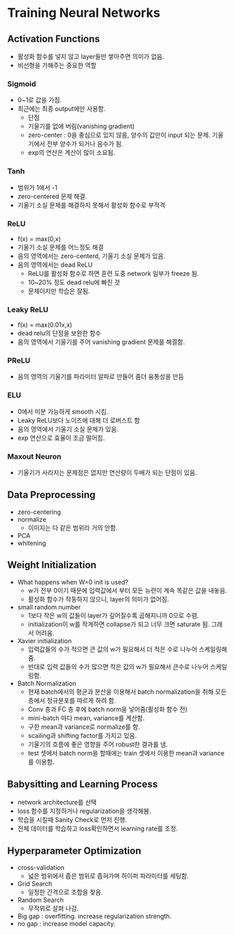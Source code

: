 # Training Neural Networks  

## Activation Functions  
* 활성화 함수를 넣지 않고 layer들만 쌓아주면 의미가 없음.  
* 비선형을 가해주는 중요한 역할  
### Sigmoid
* 0~1로 값을 가짐.  
* 최근에는 최종 output에만 사용함.  
    * 단점  
    * 기울기를 없애 버림(vanishing gradient)  
    * zero-center : 0을 중심으로 있지 않음, 양수의 값만이 input 되는 문제. 기울기에서 전부 양수가 되거나 음수가 됨.  
    * exp의 연산은 계산이 많이 소요됨.  
### Tanh  
* 범위가 1에서 -1  
* zero-centered 문제 해결.  
* 기울기 소실 문제를 해결하지 못해서 활성화 함수로 부적격  
### ReLU  
* f(x) = max(0,x)  
* 기울기 소실 문제를 어느정도 해결  
* 음의 영역에서는 zero-centerd, 기울기 소실 문제가 있음.  
* 음의 영역에서는 dead ReLU  
    * ReLU를 활성화 함수로 하면 훈련 도중 network 일부가 freeze 됨.  
    * 10~20% 정도 dead relu에 빠진 것  
    * 문제이지만 학습은 잘됨.  
### Leaky ReLU  
* f(x) = max(0.01x,x)  
* dead relu의 단점을 보완한 함수  
* 음의 영역에서 기울기를 주어 vanishing gradient 문제를 해결함.  
### PReLU  
* 음의 영역의 기울기를 파라미터 알파로 만들어 좀더 융통성을 만듬  
### ELU  
* 0에서 미분 가능하게 smooth 시킴.  
* Leaky ReLU보다 노이즈에 대해 더 로버스트 함
* 음의 영역에서 기울기 소실 문제가 있음.  
* exp 연산으로 효율이 조금 떨어짐.  
### Maxout Neuron  
* 기울기가 사라지는 문제점은 없지만 연산량이 두배가 되는 단점이 있음.  

## Data Preprocessing  
* zero-centering  
* normalize  
    * 이미지는 다 같은 범위라 거의 안함.
* PCA  
* whitening  

## Weight Initialization  
* What happens when W=0 init is used?  
    * w가 전부 0이기 때문에 입력값에서 부터 모든 뉴련이 계속 똑같은 값을 내놓음.  
    * 활성화 함수가 작동하지 않으니, layer의 의미가 없어짐.  
* small random number  
    * 1보다 작은 w의 값들이 layer가 깊어질수록 곱해지니까 0으로 수렴.  
    * initialization이 w를 작게하면 collapse가 되고 너무 크면 saturate 됨. 그래서 어려움.  
* Xavier initialization  
    * 입력값들의 수가 적으면 큰 값의 w가 필요해서 더 적은 수로 나누어 스케일링해줌.  
    * 반대로 입력 값들의 수가 많으면 작은 값의 w가 필요해서 큰수로 나누어 스케일링함.  
* Batch Normalization  
    * 현재 batch에서의 평균과 분산을 이용해서 batch normalization을 취해 모든 층에서 정규분포를 따르게 하려 함.  
    * Conv 층과 FC 층 후에 batch norm을 넣어줌(활성화 함수 전)  
    * mini-batch 마다 mean, variance를 계산함.  
    * 구한 mean과 variance로 normalize를 함.  
    * scailing과 shifting factor를 가지고 있음.  
    * 기울기의 흐름에 좋은 영향을 주어 robust한 결과를 냄.  
    * test 셋에서 batch norm을 할때에는 train 셋에서 이용한 mean과 variance를 이용함.  

## Babysitting and Learning Process  
* network architecture를 선택  
* loss 함수를 지정하거나 regularization을 생각해봄.  
* 학습을 시킬때 Sanity Check로 먼저 진행.  
* 전체 데이터를 학습하고 loss확인하면서 learning rate를 조정.  

## Hyperparameter Optimization  
* cross-validation  
    * 넓은 범위에서 좁은 범위로 좁혀가며 하이퍼 파라미터를 세팅함.  
* Grid Search  
    * 일정한 간격으로 조합을 찾음.  
* Random Search  
    * 무작위로 살펴 나감.  
* Big gap : overfitting. increase regularization strength.  
* no gap : increase model capacity.  